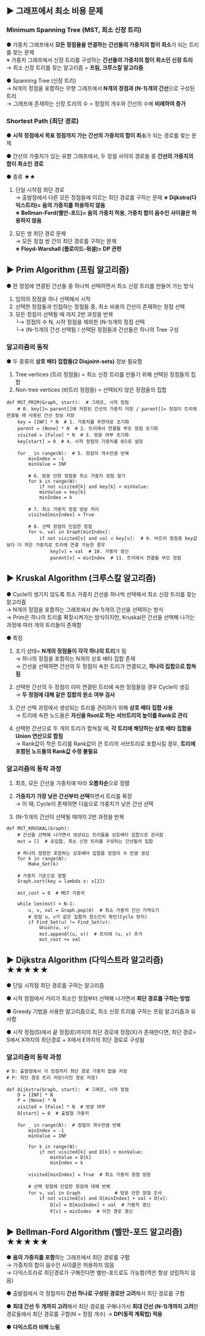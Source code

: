 ## ▶ 그래프에서 최소 비용 문제
### Minimum Spanning Tree (MST, 최소 신장 트리)
● 가중치 그래프에서 **모든 정점들을 연결하는 간선들의 가중치의 합이 최소**가 되는 트리를 찾는 문제  
※ 가중치 그래프에서 신장 트리를 구성하는 **간선들의 가중치의 합이 최소인 신장 트리**  
  → 최소 신장 트리를 찾는 알고리즘 = **프림, 크루스칼 알고리즘**  

● Spanning Tree (신장 트리)  
  → N개의 정점을 포함하는 무향 그래프에서 **N개의 정점과 (N-1)개의 간선**으로 구성된 트리  
  → 그래프에 존재하는 신장 트리의 수 = 정점의 개수와 간선의 수에 **비례하여 증가**  
  
### Shortest Path (최단 경로)
● **시작 정점에서 목표 정점까지 가는 간선의 가중치의 합이 최소**가 되는 경로를 찾는 문제    

● 간선의 가중치가 있는 유향 그래프에서, 두 정점 사이의 경로들 중 **간선의 가중치의 합이 최소인 경로**  

● 종류 ★★    
1. 단일 시작점 최단 경로  
  → 출발점에서 다른 모든 정점들에 이르는 최단 경로를 구하는 문제   **※ Dijkstra(다익스트라)= 음의 가중치를 허용하지 않음**  
**※ Bellman-Ford(벨만-포드)= 음의 가중치 허용, 가중치 합이 음수인 사이클은 허용하지 않음**    
  
2. 모든 쌍 최단 경로 문제  
  → 모든 정점 쌍 간의 최단 경로를 구하는 문제  
**※ Floyd-Warshall (플로이드-워셜)= DP 관련**  
  
## ▶ Prim Algorithm (프림 알고리즘)
● 한 정점에 연결된 간선들 중 하나씩 선택하면서 최소 신장 트리를 만들어 가는 방식  
  1. 임의의 정점을 하나 선택해서 시작  
  2. 선택한 정점들과 인접하는 정점들 중, 최소 비용의 간선이 존재하는 정점 선택  
  3. 모든 정점이 선택될 때 까지 2번 과정을 반복  
  └→ 정점의 수 N, 시작 정점을 제외한 (N-1)개의 정점 선택  
  └→ (N-1)개의 간선 선택됨 / 선택된 정점들과 간선들은 하나의 Tree 구성  
  
### 알고리즘의 동작 
● 두 종류의 **상호 배타 집합들(2 Disjoint-sets)** 정보 필요함  
  1. Tree vertices (트리 정점들) = 최소 신장 트리를 만들기 위해 선택된 정점들의 집합    
  2. Non-tree vertices (비트리 정점들) = 선택되지 않은 정점들의 집합   

`def MST_PRIM(Graph, start):  # 그래프, 시작 정점`  
`    # 0. key[]= parent[]에 저장된 간선의 가중치 저장 / parent[]= 정점이 트리에 연결될 때 사용된 간선 정보 저장`  
`    key = [INF] * N  # 1. 가중치를 무한대로 초기화`  
`    parent = [None] * N  # 2. 트리에서 연결될 부모 정점 초기화`  
`    visited = [False] * N  # 3. 방문 여부 초기화`  
`    key[start] = 0  # 4. 시작 정점의 가중치를 0으로 설정`  
  
`    for _ in range(N):  # 5. 정점의 개수만큼 반복`  
`        minIndex = -1`  
`        minValue = INF`  

`        # 6. 방문 안한 정점중 최소 가중치 정점 찾기`  
`        for k in range(N):`  
`            if not visited[k] and key[k] < minValue:`  
`            minValue = key[k]`  
`            minIndex = k`  
    
`        # 7. 최소 가중치 정점 방문 처리`      
`        visited[minIndex] = True`  

`        # 8. 선택 정점의 인접한 정점`  
`        for v, val in Graph[minIndex]:`  
`            if not visited[v] and val < key[v]:  # 9. 비트리 정점중 key값보다 더 작은 가중치로 트리에 연결 가능한 경우`  
`                key[v] = val  # 10. 가중치 갱신`  
`                parent[v] = minIndex  # 11. 트리에서 연결될 부모 정점`  


## ▶ Kruskal Algorithm (크루스칼 알고리즘)
● Cycle이 생기지 않도록 최소 가중치 간선을 하나씩 선택해서 최소 신장 트리를 찾는 알고리즘  
  → N개의 정점을 포함하는 그래프에서 (N-1)개의 간선을 선택하는 방식  
  → Prim은 하나의 트리를 확장시켜가는 방식이지만, Kruskal은 간선을 선택해 나가는 과정에 여러 개의 트리들이 존재함  
  
● 특징  
1. 초기 상태= **N개의 정점들이 각각 하나의 트리**가 됨  
  → 하나의 정점을 포함하는 N개의 상호 배타 집합 존재    
  → 간선을 선택하면 간선의 두 정점이 속한 트리가 연결되고, **하나의 집합으로 합쳐짐**  

2. 선택한 간선의 두 정점이 이미 연결된 트리에 속한 정점들일 경우 Cycle이 생김  
  → **두 정점에 대해 같은 집합의 원소 여부 검사**  
  
3. 간선 선택 과정에서 생성되는 트리를 관리하기 위해 **상호 배타 집합 사용**  
  → 트리에 속한 노드들은 **자신을 Root로 하는 서브트리의 높이를 Rank로 관리**  
  
4. 선택한 간선으로 두 개의 트리가 합쳐질 때, **각 트리에 해당하는 상호 배타 집합을 Union 연산으로 합침**  
  → Rank값이 작은 트리를 Rank값이 큰 트리의 서브트리로 포함시킬 경우, **트리에 포함된 노드들의 Rank값 수정 불필요**  

### 알고리즘의 동작 과정  
1. 최초, 모든 간선을 가중치에 따라 **오름차순**으로 정렬  

2. **가중치가 가장 낮은 간선부터 선택**하면서 트리를 확장  
  → 이 때, Cycle이 존재하면 다음으로 가중치가 낮은 간선 선택  
  
3. (N-1)개의 간선이 선택될 때까지 2번 과정을 반복  

`def MST_KRUSKAL(Graph):`  
`    # 간선을 선택해 나가면서 생성되는 트리들을 상호배타 집합으로 관리함`  
`    mst = []  # 공집합, 최소 신장 트리를 구성하는 간선들의 집합`  
  
`    # 하나의 정정만 포함하는 상호배타 집합을 정점의 수 만큼 생성`    
`    for k in range(N):`  
`        Make_Set(k)`  

`    # 가중치 기준으로 정렬`  
`    Graph.sort(key = lambda x: x[2])`  
  
`    mst_cost = 0  # MST 가중치`  
  
`    while len(mst) < N-1:`  
`        u, v, val = Graph.pop(0)  # 최소 가중치 간선 가져오기`  
`        # 정점 u, v가 같은 집합의 원소인지 확인(Cycle 방지)`    
`        if Find_Set(u) != Find_Set(v):`  
`            Union(u, v)`  
`            mst.append((u, v))  # 트리에 (u, v) 추가`  
`            mst_cost += val`  

## ▶ Dijkstra Algorithm (다익스트라 알고리즘) ★★★★★
● 단일 시작점 최단 경로를 구하는 알고리즘  

● 시작 정점에서 거리가 최소인 정점부터 선택해 나가면서 **최단 경로를 구하는 방법**  
  
● Greedy 기법을 사용한 알고리즘으로, 최소 신장 트리를 구하는 프림 알고리즘과 유사함  

● 시작 정점(S)에서 끝 정점(E)까지의 최단 경로에 정점(X)가 존재한다면, 최단 경로= S에서 X까지의 최단경로 + X에서 E까지의 최단 경로로 구성됨  

### 알고리즘의 동작 과정  
`# D: 출발점에서 각 정점까지 최단 경로 가중치 합을 저장`  
`# P: 최단 경로 트리 저장(이전 경로 저장)`  
  
`def Dijkstra(Graph, start):  # 그래프, 시작 정점`  
`    D = [INF] * N`  
`    P = [None] * N`  
`    visited = [False] * N  # 방문 여부`  
`    D[start] = 0  # 출발점 가중치`  
  
`    for _ in range(N):  # 정점의 개수만큼 반복`  
`        minIndex = -1`  
`        minValue = INF`  
  
`        for k in range(N):`  
`            if not visited[k] and D[k] < minValue:`  
`                minValue = D[k]`  
`                minIndex = k`  
  
`        visited[minIndex] = True  # 최소 가중치 정점 방문`  

`        # 선택 정점에 인접한 정점에 대해 반복`  
`        for v, val in Graph`
`            # 방문 안한 정점 조사`  
`            if not visited[v] and D[minIndex] + val < D[v]:`  
`                D[v] = D[minIndex] + val  # 가중치 갱신`  
`                P[v] = minIndex  # 이전 경로 갱신`   

## ▶ Bellman-Ford Algorithm (벨만-포드 알고리즘) ★★★★★
● **음의 가중치를 포함**하는 그래프에서 최단 경로를 구함  
  → 가중치의 합이 음수인 사이클은 허용하지 않음  
  → 다익스트라로 최단경로가 구해진다면 벨만-포드로도 가능함(역은 항상 성립하지 않음)
  
● 출발점에서 각 정점까지 **간선 하나로 구성된 경로만 고려**해서 최단 경로를 구함  

● **최대 간선 두 개까지 고려**해서 최단 경로를 구해나가서 **최대 간선 (N-1)개까지 고려**한 경로들에서 최단 경로를 구함(N = 정점 개수)  → **DP(동적 계획법) 적용** 

● **다익스트라 비해 느림**  

